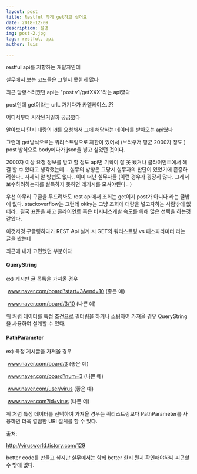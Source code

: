 ```yaml
---
layout: post
title: Restful 하게 get하고 싶어요
date: 2018-12-09
description: 설명
img: post-2.jpg
tags: restful, api
author: luis

---
```


restful api를 지향하는 개발자인데 

실무에서 보는 코드들은 그렇지 못한게 많다

최근 당황스러웠던 api는 "post v1/getXXX"라는 api였다

post인데 get이라는 url.. 거기다가 카멜케이스..??

어디서부터 시작된거일까 궁금했다

알아보니 단지 대량의 id를 요청해서 그에 해당하는 데이타를 받아오는 api였다

그런데 get방식으로는 쿼리스트링으로 제한이 있어서 (브라우저 평균 2000자 정도 ) post 방식으로 body에다가 json을 넣고 싶었던 것이다. 

2000자 이상 요청 정보를 받고 할 정도 api면 기획이 잘 못 됐거나 클라이언트에서 해결 할 수 있다고 생각했는데... 실무의 방향은 그당시 실무자의 판단이 있었기에 존중하려한다.. 자세히 알 방법도 없다.. 이미 떠난 실무자들 (이런 경우가 굉장히 많다. 그래서 보수하려하는자를 설득하지 못하면 레거시를 모셔야된다.. )

우선 아무리 구글을 두드려봐도 rest api에서 조회는 get이지 post가 아니다 라는 글밖에 없다. stackoverflow는 그런데 okky는 그냥 조회에 대량을 넣고자하는 사람밖에 없더라.. 결국 표준을 깨고 클라이언트 혹은 비지니스개발 속도를 위해 많은 선택을 하는것 같았다. 



이것저것 구글링하다가 REST Api 설계 시 GET의 쿼리스트링 vs 패스파라미터 라는 글을 봤는데 

최근에 내가 고민했던 부분이다

#### QueryString

ex) 게시판 글 목록을 가져올 경우

​    www.naver.com/board?start=3&end=10 (좋은 예)

​    www.naver.com/board/3/10 (나쁜 예)

위 처럼 데이터를 특정 조건으로 필터링을 하거나 소팅하여 가져올 경우 QueryString을 사용하여 설계할 수 있다.

#### PathParameter

ex) 특정 게시글을 가져올 경우

​    www.naver.com/board/3 (좋은 예)

​    www.naver.com/board?num=3 (나쁜 예)

​    www.naver.com/user/virus (좋은 예)

​    www.naver.com?id=virus (나쁜 예)

위 처럼 특정 데이터를 선택하여 가져올 경우는 쿼리스트링보다 PathParameter를 사용하면 더욱 깔끔한 URI 설계를 할 수 있다.

출처: 

http://virusworld.tistory.com/129



better code를 만들고 싶지만 실무에서는 함께 better 한지 뭔지 확인해야하니 피곤할 수 밖에 없다.

